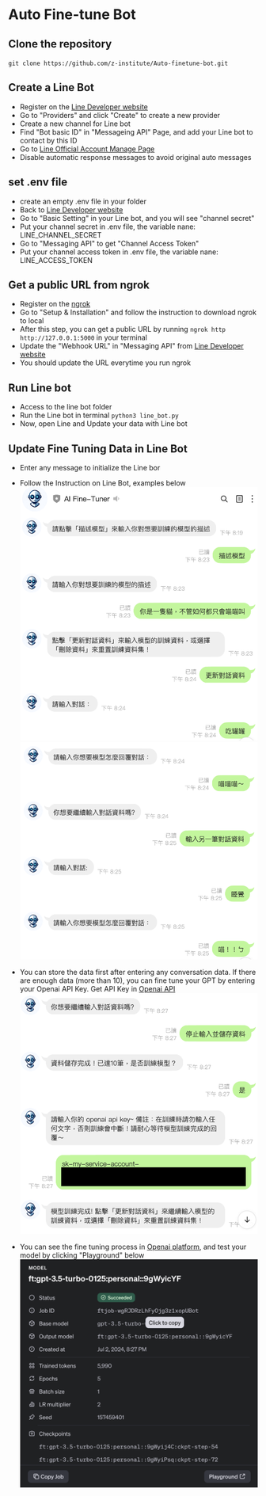 # Auto Fine-tune Bot

## Clone the repository
`
git clone https://github.com/z-institute/Auto-finetune-bot.git
`

## Create a Line Bot 
- Register on the [Line Developer website](https://developers.line.biz/zh-hant/)
- Go to "Providers" and click "Create" to create a new provider
- Create a new channel for Line bot
- Find "Bot basic ID" in "Messageing API" Page, and add your Line bot to contact by this ID
- Go to [Line Official Account Manage Page](https://tw.linebiz.com/login/)
- Disable automatic response messages to avoid original auto messages

## set .env file
- create an empty .env file in your folder
- Back to [Line Developer website](https://developers.line.biz/zh-hant/)
- Go to "Basic Setting" in your Line bot, and you will see "channel secret"
- Put your channel secret in .env file, the variable nane: LINE_CHANNEL_SECRET 
- Go to "Messaging API" to get "Channel Access Token"
- Put your channel access token in .env file, the variable nane: LINE_ACCESS_TOKEN

## Get a public URL from ngrok
- Register on the [ngrok](https://ngrok.com/)
- Go to "Setup & Installation" and follow the instruction to download ngrok to local
- After this step, you can get a public URL by running 
`
ngrok http http://127.0.0.1:5000
`
in your terminal
- Update the "Webhook URL" in "Messaging API" from
[Line Developer website](https://developers.line.biz/zh-hant/)
- You should update the URL everytime you run ngrok

## Run Line bot
- Access to the line bot folder
- Run the Line bot in terminal
`
python3 line_bot.py
`
- Now, open Line and Update your data with Line bot

## Update Fine Tuning Data in Line Bot
- Enter any message to initialize the Line bor
- Follow the Instruction on Line Bot, examples below
![img](/img/chat.png)
![img](/img/chat2.png)

- You can store the data first after entering any conversation data. If there are enough data (more than 10), you can fine tune your GPT by entering your Openai API Key. Get API Key in [Openai API](https://platform.openai.com/api-keys)
![img](/img/chat3.png)

- You can see the fine tuning process in [Openai platform](https://platform.openai.com/finetune/ftjob-wgRJDRzLhFy0jg3z1xopUBot?filter=all), and test your model by clicking "Playground" below
![img](/img/openai.png)